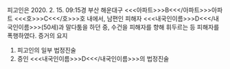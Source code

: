 피고인은 2020. 2. 15. 09:15경 부산 해운대구 <<<아파트>>>B<<</아파트>>>아파트 <<<호>>>C<<</호>>>호 내에서, 남편인 피해자 <<<내국인이름>>>D<<</내국인이름>>>(50세)과 말다툼을 하던 중, 수건을 피해자를 향해 휘두르는 등 피해자를 폭행하였다. 증거의 요지
1. 피고인의 일부 법정진술
1. 증인 <<<내국인이름>>>D<<</내국인이름>>>의 법정진술

